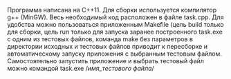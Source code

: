 Программа написана на C++11. Для сборки используется компилятор g++ (MinGW). Весь необходимый код расположен в файле task.cpp. Для удобства можно пользоваться приложенным Makefile (цель build только для сборки, цель run только для запуска заранее построенного task.exe с одним из тестовых файлов, команда make без параметров в директории исходных и тестовых файлов приводит к пересборке и автоматическому запуску приложения с выбранным тестовым файлом. Самостоятельно запустить приложение и выбрать тестовый файл можно командой task.exe /*имя_тестового файла*/
